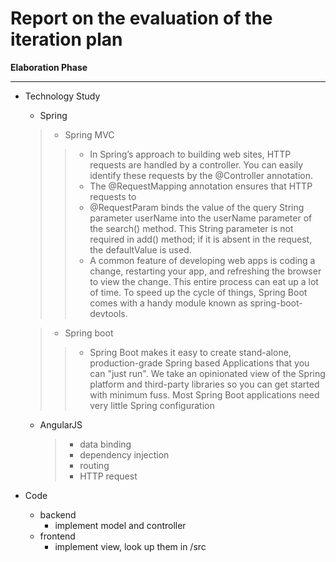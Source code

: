 **Report on the evaluation of the iteration plan**
==================================================
**Elaboration Phase**

-----------------------
- Technology Study
    - Spring
    
    >- Spring MVC
    >>- In Spring’s approach to building web sites, HTTP requests are handled by a controller. You can easily identify these requests by the @Controller annotation. 
    >>- The @RequestMapping annotation ensures that HTTP requests to
    >>- @RequestParam binds the value of the query String parameter userName into the userName parameter of the search() method. This String parameter is not required in add() method; if it is absent in the request, the defaultValue is used. 
    >>- A common feature of developing web apps is coding a change, restarting your app, and refreshing the browser to view the change. This entire process can eat up a lot of time. To speed up the cycle of things, Spring Boot comes with a handy module known as spring-boot-devtools.

    >- Spring boot
    >>- Spring Boot makes it easy to create stand-alone, production-grade Spring based Applications that you can "just run". We take an opinionated view of the Spring platform and third-party libraries so you can get started with minimum fuss. Most Spring Boot applications need very little Spring configuration    
    - AngularJS
        >- data binding
        >- dependency injection
        >- routing
        >- HTTP request
- Code
   - backend
   		-  implement model and controller
   - frontend       
        -  implement view, look up them in /src
    
